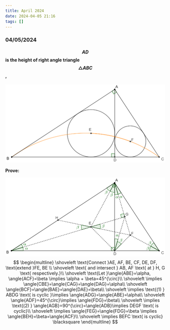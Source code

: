```yaml
---
title: April 2024
date: 2024-04-05 21:16
tags: []
---
```


### 04/05/2024

#### $$AD$$ is the height of right angle triangle $$\triangle{ABC}$$,

![image-20240405212240914](/assets/images/2024/image-20240405212127569.png)

**Prove:**

![image-20240405212327284](/assets/images/2024/image-20240405211906262.png)
$$
\begin{multline}
\shoveleft \text{Connect }AE, AF, BE, CF, DE, DF, \text{extend }FE, BE \\
\shoveleft \text{ and intersect } AB, AF \text{ at } H, G \text{ respectively.}\\
\shoveleft \text{Let }\angle{ABE}=\alpha, \angle{ACF}=\beta \implies \alpha + \beta=45^{\circ}\\
\shoveleft \implies \angle{CBE}=\angle{CAG}=\angle{DAG}=\alpha\\
\shoveleft \angle{BCF}=\angle{BAE}=\angle{DAE}=\beta\\
\shoveleft \implies \text{(1) } ABDG \text{ is cyclic }\implies \angle{ADG}=\angle{ABE}=\alpha\\
\shoveleft \angle{ADF}=45^{\circ}\implies \angle{FDG}=\beta\\
\shoveleft \implies \text{(2) } \angle{AGB}=90^{\circ}=\angle{ADB}\implies DEGF \text{ is cyclic}\\
\shoveleft \implies \angle{FEG}=\angle{FDG}=\beta \implies \angle{BEH}=\beta=\angle{ACF}\\
\shoveleft \implies BEFC \text{ is cyclic} \blacksquare
\end{multline}
$$
